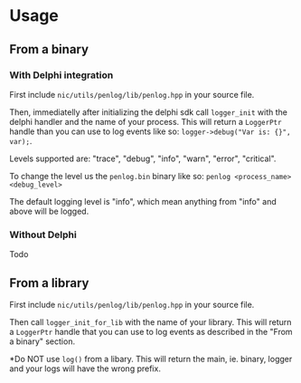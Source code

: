 # Usage

## From a binary

### With Delphi integration

First include `nic/utils/penlog/lib/penlog.hpp` in your source file.

Then, immediatelly after initializing the delphi sdk call `logger_init` with the 
delphi handler and the name of your process. This will return a `LoggerPtr` 
handle than you can use to log events like so: 
`logger->debug("Var is: {}", var);`.

Levels supported are: "trace", "debug", "info", "warn", "error", "critical".

To change the level us the `penlog.bin` binary like so: 
`penlog <process_name> <debug_level>`

The default logging level is "info", which mean anything from "info" and above
will be logged.

### Without Delphi

Todo

## From a library

First include `nic/utils/penlog/lib/penlog.hpp` in your source file.

Then call `logger_init_for_lib` with the name of your library. This will return
a `LoggerPtr` handle that you can use to log events as described in the 
"From a binary" section.

*Do NOT use `log()` from a libary. This will return the main, ie. binary, logger
and your logs will have the wrong prefix.

